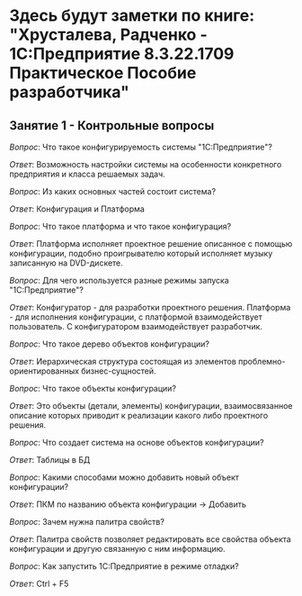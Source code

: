 # Здесь будут заметки по книге: "Хрусталева, Радченко - 1С:Предприятие 8.3.22.1709 Практическое Пособие разработчика"

## Занятие 1 - Контрольные вопросы
*Вопрос*: Что такое конфигурируемость системы "1С:Предприятие"?

*Ответ*: Возможность настройки системы на особенности конкретного предприятия и класса решаемых задач.

*Вопрос*: Из каких основных частей состоит система?

*Ответ*: Конфигурация и Платформа

*Вопрос*: Что такое платформа и что такое конфигурация?

*Ответ*: Платформа исполняет проектное решение описанное с помощью конфигурации, подобно проигрывателю который исполняет музыку записанную на DVD-дискете.

*Вопрос*: Для чего используется разные режимы запуска "1C:Предприятие"?

*Ответ*: Конфигуратор - для разработки проектного решения. Платформа - для исполнения конфигурации, с платформой взаимодействует пользователь. С конфигуратором взаимодействует разработчик.

*Вопрос*: Что такое дерево объектов конфигурации?

*Ответ*: Иерархическая структура состоящая из элементов проблемно-ориентированных бизнес-сущностей.

*Вопрос*: Что такое объекты конфигурации?

*Ответ*: Это объекты (детали, элементы) конфигурации, взаимосвязанное описание которых приводит к реализации какого либо проектного решения.

*Вопрос*: Что создает система на основе объектов конфигурации?

*Ответ*: Таблицы в БД

*Вопрос*: Какими способами можно добавить новый объект конфигурации? 

*Ответ*: ПКМ по названию объекта конфигурации -> Добавить

*Вопрос*: Зачем нужна палитра свойств?

*Ответ*: Палитра свойств позволяет редактировать все свойства объекта конфигурации и другую связанную с ним информацию.

*Вопрос*: Как запустить 1С:Предприятие в режиме отладки?

*Ответ*: Ctrl + F5